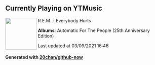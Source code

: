 ## Currently Playing on YTMusic

[<img align="left" width="100" src="https://lh3.googleusercontent.com/86Z15pLGKfK-u7jHf_VFHqWZjeDrqrZBpeQ4yjrgHDNnA7eZCPJFHnfCkM7oTc4qQDb_cpax0fOqlpSy">](https://music.youtube.com/watch?v=mhIay4-PbCY)

R.E.M. - Everybody Hurts

**Albums**: Automatic For The People (25th Anniversary Edition)

Last updated at 03/09/2021 16:46

#### Generated with [20chan/github-now](https://github.com/20chan/github-now)


<!--
**20chan/20chan** is a ✨ _special_ ✨ repository because its `README.md` (this file) appears on your GitHub profile.

Here are some ideas to get you started:

- 🔭 I’m currently working on ...
- 🌱 I’m currently learning ...
- 👯 I’m looking to collaborate on ...
- 🤔 I’m looking for help with ...
- 💬 Ask me about ...
- 📫 How to reach me: ...
- 😄 Pronouns: ...
- ⚡ Fun fact: ...
-->

